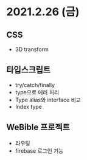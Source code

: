 # 2021.2.26 (금)

## CSS

- 3D transform

## 타입스크립트

- try/catch/finally
- type으로 에러 처리
- Type alias와 interface 비교
- Index type

## WeBible 프로젝트

- 라우팅
- firebase 로그인 기능
